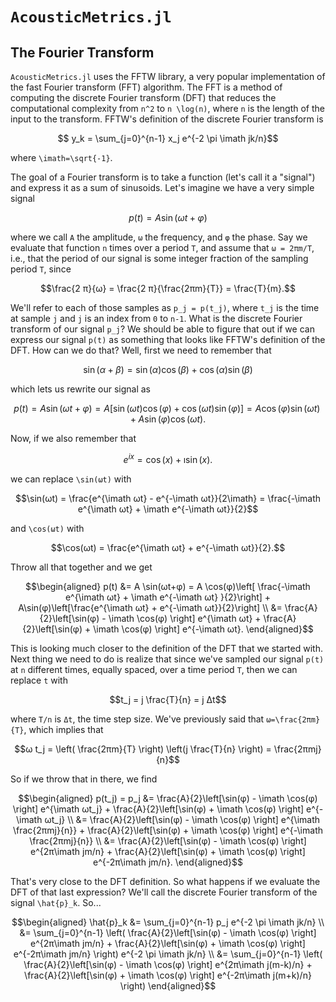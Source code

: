 # `AcousticMetrics.jl`

## The Fourier Transform
`AcousticMetrics.jl` uses the FFTW library, a very popular
implementation of the fast Fourier transform (FFT) algorithm. The FFT is a
method of computing the discrete Fourier transform (DFT) that reduces the
computational complexity from ``n^2`` to ``n \log(n)``, where ``n`` is the length
of the input to the transform. FFTW's definition of the discrete Fourier
transform is
```math
  y_k = \sum_{j=0}^{n-1} x_j e^{-2 \pi \imath jk/n}
```
where ``\imath=\sqrt{-1}``.

The goal of a Fourier transform is to take a function (let's call it a "signal") and express it as a sum of
sinusoids. Let's imagine we have a very simple signal
```math
p(t) = A \sin(ωt+φ)
```
where we call ``A`` the amplitude, ``ω`` the frequency, and ``φ`` the phase. Say
we evaluate that function ``n`` times over a period ``T``, and assume that ``ω =
2πm/T``, i.e., that the period of our signal is some integer fraction of the
sampling period ``T``, since
```math
\frac{2 π}{ω} = \frac{2 π}{\frac{2πm}{T}} = \frac{T}{m}.
```
We'll refer to each of those samples as ``p_j = p(t_j)``, where ``t_j``
is the time at sample ``j`` and ``j`` is an index from ``0`` to ``n-1``. What is
the discrete Fourier transform of our signal ``p_j``? We should be able to
figure that out if we can express our signal ``p(t)`` as something that looks
like FFTW's definition of the DFT. How can we do that? Well, first we need to
remember that
```math
\sin(α+β) = \sin(α)\cos(β) + \cos(α)\sin(β)
```
which lets us rewrite our signal as
```math
p(t) = A \sin(ωt+φ) = A\left[ \sin(ωt)\cos(φ) + \cos(ωt)\sin(φ) \right] = A \cos(φ)\sin(ωt) + A\sin(φ)\cos(ωt).
```
Now, if we also remember that
```math
e^{ix} = \cos(x) + \imath \sin(x).
```
we can replace ``\sin(ωt)`` with
```math
\sin(ωt) = \frac{e^{\imath ωt} - e^{-\imath ωt}}{2\imath} = \frac{-\imath e^{\imath ωt} + \imath e^{-\imath ωt}}{2}
```
and ``\cos(ωt)`` with
```math
\cos(ωt) = \frac{e^{\imath ωt} + e^{-\imath ωt}}{2}.
```
Throw all that together and we get
```math
\begin{aligned}
p(t) &= A \sin(ωt+φ) = A \cos(φ)\left[ \frac{-\imath e^{\imath ωt} + \imath e^{-\imath ωt} }{2}\right] + A\sin(φ)\left[\frac{e^{\imath ωt} + e^{-\imath ωt}}{2}\right] \\
     &= \frac{A}{2}\left[\sin(φ) - \imath \cos(φ) \right] e^{\imath ωt} + \frac{A}{2}\left[\sin(φ) + \imath \cos(φ) \right] e^{-\imath ωt}.
\end{aligned}
```
This is looking much closer to the definition of the DFT that we started with.
Next thing we need to do is realize that since we've sampled our signal ``p(t)``
at ``n`` different times, equally spaced, over a time period ``T``, then we
can replace ``t`` with
```math
t_j = j \frac{T}{n} = j Δt
```
where ``T/n`` is ``Δt``, the time step size. We've previously said that ``ω=\frac{2πm}{T}``, which implies that
```math
ω t_j = \left( \frac{2πm}{T} \right) \left(j \frac{T}{n} \right) = \frac{2πmj}{n}
```
So if we throw that in there, we find
```math
\begin{aligned}
p(t_j) = p_j &= \frac{A}{2}\left[\sin(φ) - \imath \cos(φ) \right] e^{\imath ωt_j} + \frac{A}{2}\left[\sin(φ) + \imath \cos(φ) \right] e^{-\imath ωt_j} \\
             &= \frac{A}{2}\left[\sin(φ) - \imath \cos(φ) \right] e^{\imath \frac{2πmj}{n}} + \frac{A}{2}\left[\sin(φ) + \imath \cos(φ) \right] e^{-\imath \frac{2πmj}{n}} \\
             &= \frac{A}{2}\left[\sin(φ) - \imath \cos(φ) \right] e^{2π\imath jm/n} + \frac{A}{2}\left[\sin(φ) + \imath \cos(φ) \right] e^{-2π\imath jm/n}.
\end{aligned}
```

That's very close to the DFT definition. So what happens if we evaluate the DFT
of that last expression?
We'll call the discrete Fourier transform of the signal ``\hat{p}_k``. So...
```math
\begin{aligned}
  \hat{p}_k &= \sum_{j=0}^{n-1} p_j e^{-2 \pi \imath jk/n} \\
            &= \sum_{j=0}^{n-1} \left( \frac{A}{2}\left[\sin(φ) - \imath \cos(φ) \right] e^{2π\imath jm/n} + \frac{A}{2}\left[\sin(φ) + \imath \cos(φ) \right] e^{-2π\imath jm/n} \right) e^{-2 \pi \imath jk/n} \\
            &= \sum_{j=0}^{n-1} \left( \frac{A}{2}\left[\sin(φ) - \imath \cos(φ) \right] e^{2π\imath j(m-k)/n} + \frac{A}{2}\left[\sin(φ) + \imath \cos(φ) \right] e^{-2π\imath j(m+k)/n} \right)
\end{aligned}
```
